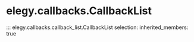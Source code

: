 
# elegy.callbacks.CallbackList
::: elegy.callbacks.callback_list.CallbackList
    selection:
        inherited_members: true